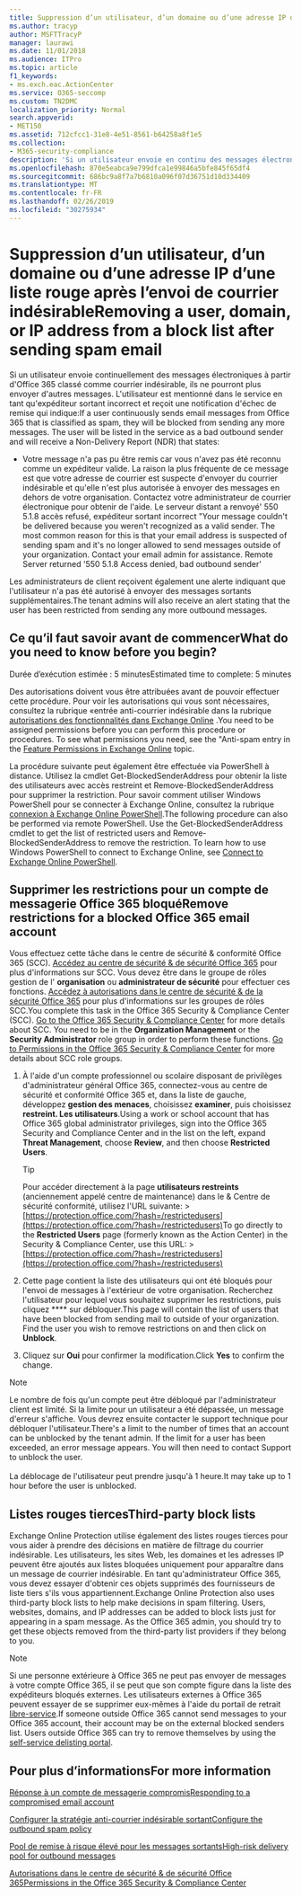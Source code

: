 ```yaml
---
title: Suppression d’un utilisateur, d’un domaine ou d’une adresse IP d’une liste rouge après l’envoi de courrier indésirable
ms.author: tracyp
author: MSFTTracyP
manager: laurawi
ms.date: 11/01/2018
ms.audience: ITPro
ms.topic: article
f1_keywords:
- ms.exch.eac.ActionCenter
ms.service: O365-seccomp
ms.custom: TN2DMC
localization_priority: Normal
search.appverid:
- MET150
ms.assetid: 712cfcc1-31e8-4e51-8561-b64258a8f1e5
ms.collection:
- M365-security-compliance
description: 'Si un utilisateur envoie en continu des messages électroniques classés comme courriers indésirables depuis Office 365, ses envois seront bloqués. '
ms.openlocfilehash: 870e5eabca9e799dfca1e99846a5bfe845f65df4
ms.sourcegitcommit: 686bc9a8f7a7b6810a096f07d36751d10d334409
ms.translationtype: MT
ms.contentlocale: fr-FR
ms.lasthandoff: 02/26/2019
ms.locfileid: "30275934"
---
```

# <a name="removing-a-user-domain-or-ip-address-from-a-block-list-after-sending-spam-email"></a><span data-ttu-id="62f1a-103">Suppression d’un utilisateur, d’un domaine ou d’une adresse IP d’une liste rouge après l’envoi de courrier indésirable</span><span class="sxs-lookup"><span data-stu-id="62f1a-103">Removing a user, domain, or IP address from a block list after sending spam email</span></span>

<span data-ttu-id="62f1a-p101">Si un utilisateur envoie continuellement des messages électroniques à partir d'Office 365 classé comme courrier indésirable, ils ne pourront plus envoyer d'autres messages. L'utilisateur est mentionné dans le service en tant qu'expéditeur sortant incorrect et reçoit une notification d'échec de remise qui indique:</span><span class="sxs-lookup"><span data-stu-id="62f1a-p101">If a user continuously sends email messages from Office 365 that is classified as spam, they will be blocked from sending any more messages. The user will be listed in the service as a bad outbound sender and will receive a Non-Delivery Report (NDR) that states:</span></span>

- <span data-ttu-id="62f1a-p102">Votre message n'a pas pu être remis car vous n'avez pas été reconnu comme un expéditeur valide. La raison la plus fréquente de ce message est que votre adresse de courrier est suspecte d'envoyer du courrier indésirable et qu'elle n'est plus autorisée à envoyer des messages en dehors de votre organisation. Contactez votre administrateur de courrier électronique pour obtenir de l'aide.  Le serveur distant a renvoyé' 550 5.1.8 accès refusé, expéditeur sortant incorrect "</span><span class="sxs-lookup"><span data-stu-id="62f1a-p102">Your message couldn't be delivered because you weren't recognized as a valid sender. The most common reason for this is that your email address is suspected of sending spam and it's no longer allowed to send messages outside of your organization. Contact your email admin for assistance.  Remote Server returned '550 5.1.8 Access denied, bad outbound sender'</span></span>

<span data-ttu-id="62f1a-110">Les administrateurs de client reçoivent également une alerte indiquant que l'utilisateur n'a pas été autorisé à envoyer des messages sortants supplémentaires.</span><span class="sxs-lookup"><span data-stu-id="62f1a-110">The tenant admins will also receive an alert stating that the user has been restricted from sending any more outbound messages.</span></span>

## <a name="what-do-you-need-to-know-before-you-begin"></a><span data-ttu-id="62f1a-111">Ce qu’il faut savoir avant de commencer</span><span class="sxs-lookup"><span data-stu-id="62f1a-111">What do you need to know before you begin?</span></span>
<span data-ttu-id="62f1a-112"><a name="sectionSection0"> </a></span><span class="sxs-lookup"><span data-stu-id="62f1a-112"></span></span>

<span data-ttu-id="62f1a-113">Durée d’exécution estimée : 5 minutes</span><span class="sxs-lookup"><span data-stu-id="62f1a-113">Estimated time to complete: 5 minutes</span></span>
  
<span data-ttu-id="62f1a-p103">Des autorisations doivent vous être attribuées avant de pouvoir effectuer cette procédure. Pour voir les autorisations qui vous sont nécessaires, consultez la rubrique «entrée anti-courrier indésirable dans la rubrique [autorisations des fonctionnalités dans Exchange Online](http://technet.microsoft.com/library/15073ce1-0917-403b-8839-02a2ebc96e16.aspx) .</span><span class="sxs-lookup"><span data-stu-id="62f1a-p103">You need to be assigned permissions before you can perform this procedure or procedures. To see what permissions you need, see the "Anti-spam entry in the [Feature Permissions in Exchange Online](http://technet.microsoft.com/library/15073ce1-0917-403b-8839-02a2ebc96e16.aspx) topic.</span></span>

<span data-ttu-id="62f1a-p104">La procédure suivante peut également être effectuée via PowerShell à distance. Utilisez la cmdlet Get-BlockedSenderAddress pour obtenir la liste des utilisateurs avec accès restreint et Remove-BlockedSenderAddress pour supprimer la restriction. Pour savoir comment utiliser Windows PowerShell pour se connecter à Exchange Online, consultez la rubrique [connexion à Exchange Online PowerShell](https://go.microsoft.com/fwlink/p/?linkid=396554).</span><span class="sxs-lookup"><span data-stu-id="62f1a-p104">The following procedure can also be performed via remote PowerShell. Use the Get-BlockedSenderAddress cmdlet to get the list of restricted users and Remove-BlockedSenderAddress to remove the restriction. To learn how to use Windows PowerShell to connect to Exchange Online, see [Connect to Exchange Online PowerShell](https://go.microsoft.com/fwlink/p/?linkid=396554).</span></span>

## <a name="remove-restrictions-for-a-blocked-office-365-email-account"></a><span data-ttu-id="62f1a-119">Supprimer les restrictions pour un compte de messagerie Office 365 bloqué</span><span class="sxs-lookup"><span data-stu-id="62f1a-119">Remove restrictions for a blocked Office 365 email account</span></span>

<span data-ttu-id="62f1a-p105">Vous effectuez cette tâche dans le centre de sécurité & conformité Office 365 (SCC). [Accédez au centre de sécurité & de sécurité Office 365](go-to-the-securitycompliance-center.md) pour plus d'informations sur SCC. Vous devez être dans le groupe de rôles gestion de l' **organisation** ou **administrateur de sécurité** pour effectuer ces fonctions. [Accédez à autorisations dans le centre de sécurité & de la sécurité Office 365](permissions-in-the-security-and-compliance-center.md) pour plus d'informations sur les groupes de rôles SCC.</span><span class="sxs-lookup"><span data-stu-id="62f1a-p105">You complete this task in the Office 365 Security & Compliance Center (SCC). [Go to the Office 365 Security & Compliance Center](go-to-the-securitycompliance-center.md) for more details about SCC. You need to be in the **Organization Management** or the **Security Administrator** role group in order to perform these functions. [Go to Permissions in the Office 365 Security & Compliance Center](permissions-in-the-security-and-compliance-center.md) for more details about SCC role groups.</span></span>

1. <span data-ttu-id="62f1a-124">À l'aide d'un compte professionnel ou scolaire disposant de privilèges d'administrateur général Office 365, connectez-vous au centre de sécurité et conformité Office 365 et, dans la liste de gauche, développez **gestion des menaces**, choisissez **examiner**, puis choisissez **restreint. Les utilisateurs**.</span><span class="sxs-lookup"><span data-stu-id="62f1a-124">Using a work or school account that has Office 365 global administrator privileges, sign into the Office 365 Security and Compliance Center and in the list on the left, expand **Threat Management**, choose **Review**, and then choose **Restricted Users**.</span></span>
    
    > [!TIP]
    > <span data-ttu-id="62f1a-125">Pour accéder directement à la page **utilisateurs restreints** (anciennement appelé centre de maintenance) dans le &amp; Centre de sécurité conformité, utilisez l'URL suivante: >[https://protection.office.com/?hash=/restrictedusers](https://protection.office.com/?hash=/restrictedusers)</span><span class="sxs-lookup"><span data-stu-id="62f1a-125">To go directly to the **Restricted Users** page (formerly known as the Action Center) in the Security &amp; Compliance Center, use this URL: > [https://protection.office.com/?hash=/restrictedusers](https://protection.office.com/?hash=/restrictedusers)</span></span>

2. <span data-ttu-id="62f1a-p106">Cette page contient la liste des utilisateurs qui ont été bloqués pour l'envoi de messages à l'extérieur de votre organisation.  Recherchez l'utilisateur pour lequel vous souhaitez supprimer les restrictions, puis cliquez \*\*\*\* sur débloquer.</span><span class="sxs-lookup"><span data-stu-id="62f1a-p106">This page will contain the list of users that have been blocked from sending mail to outside of your organization.  Find the user you wish to remove restrictions on and then click on **Unblock**.</span></span>

3. <span data-ttu-id="62f1a-128">Cliquez sur **Oui** pour confirmer la modification.</span><span class="sxs-lookup"><span data-stu-id="62f1a-128">Click **Yes** to confirm the change.</span></span> 
    
> [!NOTE]
> <span data-ttu-id="62f1a-p107">Le nombre de fois qu'un compte peut être débloqué par l'administrateur client est limité. Si la limite pour un utilisateur a été dépassée, un message d'erreur s'affiche. Vous devrez ensuite contacter le support technique pour débloquer l'utilisateur.</span><span class="sxs-lookup"><span data-stu-id="62f1a-p107">There's a limit to the number of times that an account can be unblocked by the tenant admin. If the limit for a user has been exceeded, an error message appears. You will then need to contact Support to unblock the user.</span></span><br/><br/> <span data-ttu-id="62f1a-131">La déblocage de l'utilisateur peut prendre jusqu'à 1 heure.</span><span class="sxs-lookup"><span data-stu-id="62f1a-131">It may take up to 1 hour before the user is unblocked.</span></span>
  
## <a name="third-party-block-lists"></a><span data-ttu-id="62f1a-132">Listes rouges tierces</span><span class="sxs-lookup"><span data-stu-id="62f1a-132">Third-party block lists</span></span>

<span data-ttu-id="62f1a-p108">Exchange Online Protection utilise également des listes rouges tierces pour vous aider à prendre des décisions en matière de filtrage du courrier indésirable. Les utilisateurs, les sites Web, les domaines et les adresses IP peuvent être ajoutés aux listes bloquées uniquement pour apparaître dans un message de courrier indésirable. En tant qu'administrateur Office 365, vous devez essayer d'obtenir ces objets supprimés des fournisseurs de liste tiers s'ils vous appartiennent.</span><span class="sxs-lookup"><span data-stu-id="62f1a-p108">Exchange Online Protection also uses third-party block lists to help make decisions in spam filtering. Users, websites, domains, and IP addresses can be added to block lists just for appearing in a spam message. As the Office 365 admin, you should try to get these objects removed from the third-party list providers if they belong to you.</span></span>

> [!NOTE]
> <span data-ttu-id="62f1a-p109">Si une personne extérieure à Office 365 ne peut pas envoyer de messages à votre compte Office 365, il se peut que son compte figure dans la liste des expéditeurs bloqués externes. Les utilisateurs externes à Office 365 peuvent essayer de se supprimer eux-mêmes à l'aide du portail de retrait [libre-service](https://docs.microsoft.com/en-us/office365/SecurityCompliance/use-the-delist-portal-to-remove-yourself-from-the-office-365-blocked-senders-lis).</span><span class="sxs-lookup"><span data-stu-id="62f1a-p109">If someone outside Office 365 cannot send messages to your Office 365 account, their account may be on the external blocked senders list. Users outside Office 365 can try to remove themselves by using the [self-service delisting portal](https://docs.microsoft.com/en-us/office365/SecurityCompliance/use-the-delist-portal-to-remove-yourself-from-the-office-365-blocked-senders-lis).</span></span> 

## <a name="for-more-information"></a><span data-ttu-id="62f1a-138">Pour plus d’informations</span><span class="sxs-lookup"><span data-stu-id="62f1a-138">For more information</span></span>

[<span data-ttu-id="62f1a-139">Réponse à un compte de messagerie compromis</span><span class="sxs-lookup"><span data-stu-id="62f1a-139">Responding to a compromised email account</span></span>](responding-to-a-compromised-email-account.md)

[<span data-ttu-id="62f1a-140">Configurer la stratégie anti-courrier indésirable sortant</span><span class="sxs-lookup"><span data-stu-id="62f1a-140">Configure the outbound spam policy</span></span>](configure-the-outbound-spam-policy.md)
  
[<span data-ttu-id="62f1a-141">Pool de remise à risque élevé pour les messages sortants</span><span class="sxs-lookup"><span data-stu-id="62f1a-141">High-risk delivery pool for outbound messages</span></span>](high-risk-delivery-pool-for-outbound-messages.md)

[<span data-ttu-id="62f1a-142">Autorisations dans le centre de sécurité & de sécurité Office 365</span><span class="sxs-lookup"><span data-stu-id="62f1a-142">Permissions in the Office 365 Security & Compliance Center</span></span>](permissions-in-the-security-and-compliance-center.md)

  

